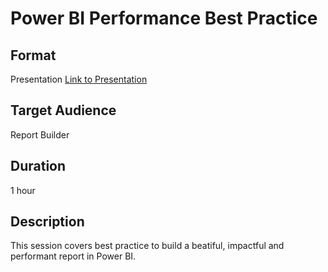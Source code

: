 # Power BI Performance Best Practice


## Format

Presentation [Link to Presentation](https://github.com/lipinght/PBIHackathon/blob/main/PerformanceBestPractice/Presentation/Power%20BI%20Best%20Practices.pptx)


## Target Audience

Report Builder

## Duration

1 hour 

## Description

This session covers best practice to build a beatiful, impactful and performant report in Power BI.
